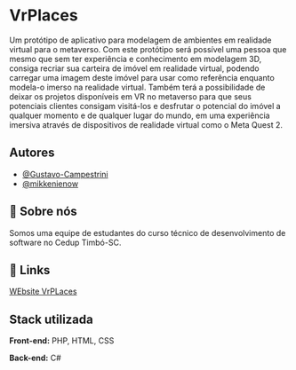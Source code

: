 
# VrPlaces

Um protótipo de aplicativo para modelagem de ambientes
em realidade virtual para o metaverso. Com este protótipo será possível uma pessoa
que mesmo que sem ter experiência e conhecimento em modelagem 3D, consiga
recriar sua carteira de imóvel em realidade virtual, podendo carregar uma imagem
deste imóvel para usar como referência enquanto modela-o imerso na realidade
virtual. Também terá a possibilidade de deixar os projetos disponíveis em VR no
metaverso para que seus potenciais clientes consigam visitá-los e desfrutar o
potencial do imóvel a qualquer momento e de qualquer lugar do mundo, em uma
experiência imersiva através de dispositivos de realidade virtual como o Meta Quest
2.
## Autores

- [@Gustavo-Campestrini](https://github.com/Gustavo-Campestrini)
- [@mikkenienow](https://github.com/mikkenienow)


## 🚀 Sobre nós
Somos uma equipe de estudantes do curso técnico de desenvolvimento de software no Cedup Timbó-SC. 


## 🔗 Links
[WEbsite VrPLaces](https://vrplaces.com.br/)



## Stack utilizada

**Front-end:** PHP, HTML, CSS

**Back-end:** C#

